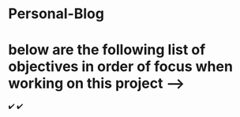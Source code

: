 # Personal-Blog

# below are the following list of objectives in order of focus when working on this project -->
<!-- Objective 1: make a basic empty blogpost propely styled  -->✔️
<!-- Objective 2: make a basic empty Infor Submissions form -->✔️